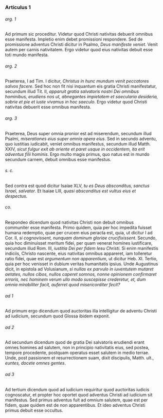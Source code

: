 ### Articulus 1

###### arg. 1
Ad primum sic proceditur. Videtur quod Christi nativitas debuerit omnibus esse manifesta. Impletio enim debet promissioni respondere. Sed de promissione adventus Christi dicitur in Psalmo, *Deus manifeste veniet*. Venit autem per carnis nativitatem. Ergo videtur quod eius nativitas debuit esse toti mundo manifesta.

###### arg. 2
Praeterea, I ad Tim. I dicitur, *Christus in hunc mundum venit peccatores salvos facere*. Sed hoc non fit nisi inquantum eis gratia Christi manifestatur, secundum illud Tit. II, *apparuit gratia salvatoris nostri Dei omnibus hominibus, erudiens nos ut, abnegantes impietatem et saecularia desideria, sobrie et pie et iuste vivamus in hoc saeculo*. Ergo videtur quod Christi nativitas debuerit esse omnibus manifesta.

###### arg. 3
Praeterea, Deus super omnia pronior est ad miserendum, secundum illud Psalmi, *miserationes eius super omnia opera eius*. Sed in secundo adventu, quo iustitias iudicabit, veniet omnibus manifestus, secundum illud Matth. XXIV, *sicut fulgur exit ab oriente et paret usque in occidentem, ita erit adventus filii hominis*. Ergo multo magis primus, quo natus est in mundo secundum carnem, debuit omnibus esse manifestus.

###### s. c.
Sed contra est quod dicitur Isaiae XLV, *tu es Deus absconditus, sanctus Israel, salvator*. Et Isaiae LIII, *quasi absconditus est vultus eius et despectus*.

###### co.
Respondeo dicendum quod nativitas Christi non debuit omnibus communiter esse manifesta. Primo quidem, quia per hoc impedita fuisset humana redemptio, quae per crucem eius peracta est, quia, ut dicitur I ad Cor. II, *si cognovissent, nunquam dominum gloriae crucifixissent*. Secundo, quia hoc diminuisset meritum fidei, per quam venerat homines iustificare, secundum illud Rom. III, *iustitia Dei per fidem Iesu Christi*. Si enim manifestis indiciis, Christo nascente, eius nativitas omnibus appareret, iam tolleretur ratio fidei, quae est *argumentum non apparentium*, ut dicitur Heb. XI. Tertio, quia per hoc venisset in dubium veritas humanitatis ipsius. Unde Augustinus dicit, in epistola ad Volusianum, *si nullas ex parvulo in iuventutem mutaret aetates, nullos cibos, nullos caperet somnos, nonne opinionem confirmaret erroris, nec hominem verum ullo modo suscepisse crederetur, et, dum omnia mirabiliter facit, auferret quod misericorditer fecit?*

###### ad 1
Ad primum ergo dicendum quod auctoritas illa intelligitur de adventu Christi ad iudicium, secundum quod Glossa ibidem exponit.

###### ad 2
Ad secundum dicendum quod de gratia Dei salvatoris erudiendi erant omnes homines ad salutem, non in principio nativitatis eius, sed postea, tempore procedente, postquam operatus esset salutem in medio terrae. Unde, post passionem et resurrectionem suam, dixit discipulis, Matth. ult., *euntes, docete omnes gentes*.

###### ad 3
Ad tertium dicendum quod ad iudicium requiritur quod auctoritas iudicis cognoscatur, et propter hoc oportet quod adventus Christi ad iudicium sit manifestus. Sed primus adventus fuit ad omnium salutem, quae est per fidem, quae quidem est de non apparentibus. Et ideo adventus Christi primus debuit esse occultus.

